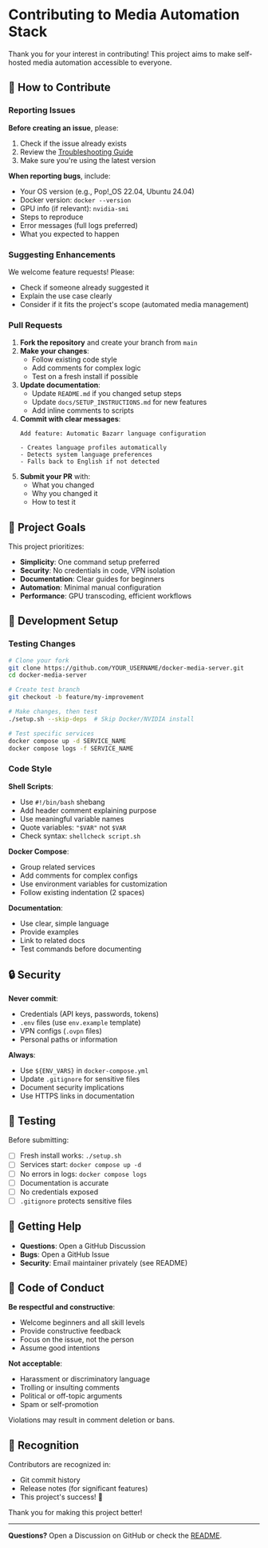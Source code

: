 # Contributing to Media Automation Stack

Thank you for your interest in contributing! This project aims to make self-hosted media automation accessible to everyone.

## 🤝 How to Contribute

### Reporting Issues

**Before creating an issue**, please:
1. Check if the issue already exists
2. Review the [Troubleshooting Guide](docs/SETUP_INSTRUCTIONS.md#troubleshooting)
3. Make sure you're using the latest version

**When reporting bugs**, include:
- Your OS version (e.g., Pop!_OS 22.04, Ubuntu 24.04)
- Docker version: `docker --version`
- GPU info (if relevant): `nvidia-smi`
- Steps to reproduce
- Error messages (full logs preferred)
- What you expected to happen

### Suggesting Enhancements

We welcome feature requests! Please:
- Check if someone already suggested it
- Explain the use case clearly
- Consider if it fits the project's scope (automated media management)

### Pull Requests

1. **Fork the repository** and create your branch from `main`
2. **Make your changes**:
   - Follow existing code style
   - Add comments for complex logic
   - Test on a fresh install if possible
3. **Update documentation**:
   - Update `README.md` if you changed setup steps
   - Update `docs/SETUP_INSTRUCTIONS.md` for new features
   - Add inline comments to scripts
4. **Commit with clear messages**:
   ```
   Add feature: Automatic Bazarr language configuration
   
   - Creates language profiles automatically
   - Detects system language preferences
   - Falls back to English if not detected
   ```
5. **Submit your PR** with:
   - What you changed
   - Why you changed it
   - How to test it

## 🎯 Project Goals

This project prioritizes:
- **Simplicity**: One command setup preferred
- **Security**: No credentials in code, VPN isolation
- **Documentation**: Clear guides for beginners
- **Automation**: Minimal manual configuration
- **Performance**: GPU transcoding, efficient workflows

## 📝 Development Setup

### Testing Changes

```bash
# Clone your fork
git clone https://github.com/YOUR_USERNAME/docker-media-server.git
cd docker-media-server

# Create test branch
git checkout -b feature/my-improvement

# Make changes, then test
./setup.sh --skip-deps  # Skip Docker/NVIDIA install

# Test specific services
docker compose up -d SERVICE_NAME
docker compose logs -f SERVICE_NAME
```

### Code Style

**Shell Scripts**:
- Use `#!/bin/bash` shebang
- Add header comment explaining purpose
- Use meaningful variable names
- Quote variables: `"$VAR"` not `$VAR`
- Check syntax: `shellcheck script.sh`

**Docker Compose**:
- Group related services
- Add comments for complex configs
- Use environment variables for customization
- Follow existing indentation (2 spaces)

**Documentation**:
- Use clear, simple language
- Provide examples
- Link to related docs
- Test commands before documenting

## 🔒 Security

**Never commit**:
- Credentials (API keys, passwords, tokens)
- `.env` files (use `env.example` template)
- VPN configs (`.ovpn` files)
- Personal paths or information

**Always**:
- Use `${ENV_VARS}` in `docker-compose.yml`
- Update `.gitignore` for sensitive files
- Document security implications
- Use HTTPS links in documentation

## 🧪 Testing

Before submitting:
- [ ] Fresh install works: `./setup.sh`
- [ ] Services start: `docker compose up -d`
- [ ] No errors in logs: `docker compose logs`
- [ ] Documentation is accurate
- [ ] No credentials exposed
- [ ] `.gitignore` protects sensitive files

## 💬 Getting Help

- **Questions**: Open a GitHub Discussion
- **Bugs**: Open a GitHub Issue
- **Security**: Email maintainer privately (see README)

## 📜 Code of Conduct

**Be respectful and constructive**:
- Welcome beginners and all skill levels
- Provide constructive feedback
- Focus on the issue, not the person
- Assume good intentions

**Not acceptable**:
- Harassment or discriminatory language
- Trolling or insulting comments
- Political or off-topic arguments
- Spam or self-promotion

Violations may result in comment deletion or bans.

## 🎉 Recognition

Contributors are recognized in:
- Git commit history
- Release notes (for significant features)
- This project's success! 🙌

Thank you for making this project better!

---

**Questions?** Open a Discussion on GitHub or check the [README](README.md).

